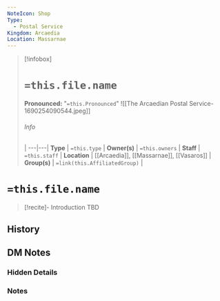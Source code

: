 ```yaml
---
NoteIcon: Shop
Type:
  - Postal Service
Kingdom: Arcaedia
Location: Massarnae
---
```


> [!infobox]
> # `=this.file.name`
> **Pronounced:**  "`=this.Pronounced`"
> ![[The Arcaedian Postal Service-1690254090544.jpeg]]
> ###### Info
>  |
> ---|---|
> **Type** | `=this.type` |
> **Owner(s)** | `=this.owners` |
> **Staff** | `=this.staff` |
> **Location** | [[Arcaedia]], [[Massarnae]], [[Vasaros]] |
> **Group(s)** | `=link(this.AffiliatedGroup)` |

# `=this.file.name`
> [!recite]- Introduction
TBD

## History


## DM Notes
### Hidden Details


### Notes

